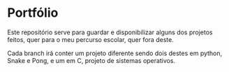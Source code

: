 # Portfólio

Este repositório serve para guardar e disponibilizar alguns dos projetos feitos, quer para o meu percurso escolar, quer fora deste.

Cada branch irá conter um projeto diferente sendo dois destes em python, Snake e Pong, e um em C, projeto de sistemas operativos.
